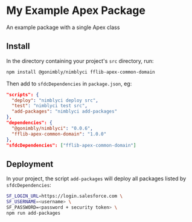 # My Example Apex Package
An example package with a single Apex class

## Install
In the directory containing your project's `src` directory, run:

```bash
npm install @gonimbly/nimblyci fflib-apex-common-domain
```

Then add to `sfdcDependencies` in `package.json`, eg:

```json
"scripts": {
  "deploy": "nimblyci deploy src",
  "test": "nimblyci test src",
  "add-packages": "nimblyci add-packages"
},
"dependencies": {
  "@gonimbly/nimblyci": "0.0.6",
  "fflib-apex-common-domain": "1.0.0"
},
"sfdcDependencies": ["fflib-apex-common-domain"]
```

## Deployment
In your project, the script `add-packages` will deploy all
packages listed by `sfdcDependencies`:

```bash
SF_LOGIN_URL=https://login.salesforce.com \
SF_USERNAME=<username> \
SF_PASSWORD=<password + security token> \
npm run add-packages
```
